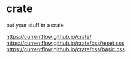 # crate
put your stuff in a crate

https://currentflow.github.io/crate/  
https://currentflow.github.io/crate/css/reset.css  
https://currentflow.github.io/crate/css/basic.css  

